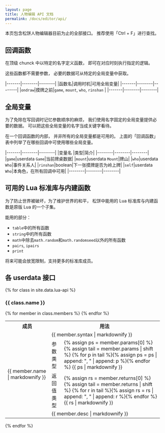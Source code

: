 ```yaml
---
layout: page
title: 人物编辑 API 文档
permalink: /docs/editor/api/
---
```


本页包含松饼人物编辑器目前为止的全部接口。
推荐使用「Ctrl + F」进行查找。

## 回调函数

在顶级 chunck 中以特定的名字定义函数，
即可在对应时刻执行指定的逻辑。

这些函数都不需要参数，
必要的数据可从特定的全局变量中获取。

|-------|--------|--------|
|函数名|调用时机|可用全局变量|
|-------|--------|--------|
|`ondraw`|摸牌之前|`game`, `mount`, `who`, `rinshan` |
|-------|--------|--------|

## 全局变量

为了免除在写回调时记忆参数顺序的麻烦，
我们使用名字固定的全局变量提供必要的数据。
可以把这些全局变量的名字当成关键字看待。

在一个回调函数的内部，
并非所有的全局变量都是可用的。
上面的「回调函数」表中列举了在哪些回调中可使用哪些全局变量。

|-------|--------|--------|
|变量名  |类型|简介|
|--------|--------|--------|
|`game`|userdata `Game`|当前牌桌数据|
|`mount`|userdata `Mount`|牌山|
|`who`|userdata `Who`|事件关系人|
|`rinshan`|boolean|下一张摸牌是否为岭上牌|
|`self`|userdata `Who`|本角色，在所有回调中可用|
|--------|--------|--------|

## 可用的 Lua 标准库与内建函数

为了防止世界被破坏，为了维护世界的和平，
松饼中能用的 Lua 标准库与内建函数是原版 Lua 的一个子集。

能用的部分：

- `table`中的所有函数
- `string`中的所有函数
- `math`中除去`math.random`和`math.randomseed`以外的所有函数
- `pairs`, `ipairs`
- `print`

将来可能会放宽限制，支持更多的标准库成员。

## 各 userdata 接口

{% for class in site.data.lua-api %}
<h3>{{ class.name }}</h3>
<table>
<tr>
  <th>成员</th>
  <th colspan="2">用法</th>
</tr>
{% for member in class.members %}
<tr>
  <td rowspan="4">{{ member.name | markdownify }}</td>
  <td colspan="2">{{ member.syntax | markdownify }}</td>
</tr>
<tr>
  <td>参数类型</td>
  <td>
    {% assign ps = member.params[0] %}
    {% assign tail = member.params | shift %}
    {% for p in tail %}{% assign ps = ps | append: ", " | append: p %}{% endfor %}
    {{ ps | markdownify }}
  </td>
</tr>
<tr>
  <td>返回值类型</td>
  <td>
    {% assign rs = member.returns[0] %}
    {% assign tail = member.returns | shift %}
    {% for r in tail %}{% assign rs = rs | append: ", " | append: r %}{% endfor %}
    {{ rs | markdownify }}
  </td>
</tr>
<tr>
  <td colspan="2">{{ member.desc | markdownify }}</td>
</tr>
{% endfor %}
</table>
{% endfor %}

